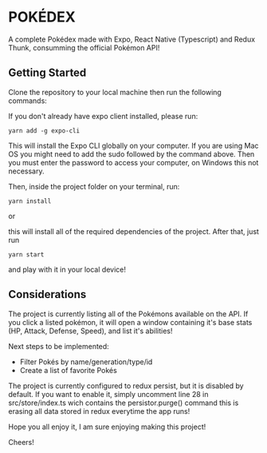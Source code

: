 # POKÉDEX

A complete Pokédex made with Expo, React Native (Typescript) and Redux Thunk, consumming the official Pokémon API!

## Getting Started

Clone the repository to your local machine then run the following commands:

If you don't already have expo client installed, please run:

```
yarn add -g expo-cli
```

This will install the Expo CLI globally on your computer. If you are using Mac OS you might need to add the sudo followed by the command above. Then you must enter the password to access your computer, on Windows this not necessary.

Then, inside the project folder on your terminal, run:

```
yarn install
```

or

this will install all of the required dependencies of the project. After that, just run

```
yarn start
```

and play with it in your local device!

## Considerations

The project is currently listing all of the Pokémons available on the API. If you click a listed pokémon,
it will open a window containing it's base stats (HP, Attack, Defense, Speed), and list it's abilities!

Next steps to be implemented:

- Filter Pokés by name/generation/type/id
- Create a list of favorite Pokés

The project is currently configured to redux persist, but it is disabled by default.
If you want to enable it, simply uncomment line 28 in src/store/index.ts wich contains the persistor.purge() command
this is erasing all data stored in redux everytime the app runs!

Hope you all enjoy it, I am sure enjoying making this project!

Cheers!
